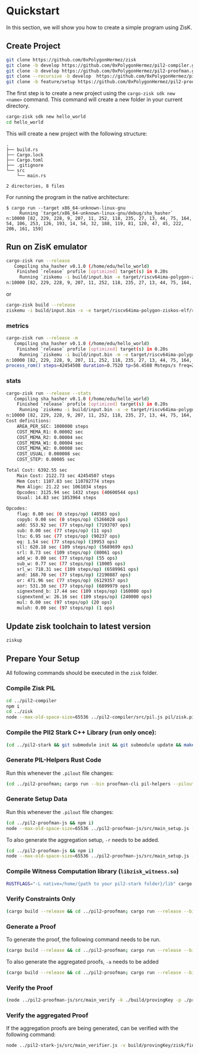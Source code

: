 # Quickstart

In this section, we will show you how to create a simple program using ZisK.

## Create Project

```bash
git clone https://github.com/0xPolygonHermez/zisk
git clone -b develop https://github.com/0xPolygonHermez/pil2-compiler.git
git clone -b develop https://github.com/0xPolygonHermez/pil2-proofman.git
git clone --recursive -b develop  https://github.com/0xPolygonHermez/pil2-stark.git
git clone -b feature/setup https://github.com/0xPolygonHermez/pil2-proofman-js
```

The first step is to create a new project using the `cargo-zisk sdk new <name>` command. This command will create a new folder in your current directory.

```bash
cargo-zisk sdk new hello_world
cd hello_world
```

This will create a new project with the following structure:

```
.
├── build.rs
├── Cargo.lock
├── Cargo.toml
├── .gitignore
└── src
    └── main.rs

2 directories, 8 files
```

For running the program in the native architecture:
```
$ cargo run --target x86_64-unknown-linux-gnu
     Running `target/x86_64-unknown-linux-gnu/debug/sha_hasher`
n:10000 [82, 229, 228, 9, 207, 11, 252, 118, 235, 27, 13, 44, 75, 164, 54, 106, 253, 126, 193, 14, 54, 32, 188, 119, 81, 120, 47, 45, 222, 206, 161, 159]
```

## Run on ZisK emulator

```bash
cargo-zisk run --release
   Compiling sha_hasher v0.1.0 (/home/edu/hello_world)
    Finished `release` profile [optimized] target(s) in 0.20s
     Running `ziskemu -i build/input.bin -e target/riscv64ima-polygon-ziskos-elf/release/sha_hasher`
n:10000 [82, 229, 228, 9, 207, 11, 252, 118, 235, 27, 13, 44, 75, 164, 54, 106, 253, 126, 193, 14, 54, 32, 188, 119, 81, 120, 47, 45, 222, 206, 161, 159]
```
or  
```bash
cargo-zisk build --release
ziskemu -i build/input.bin -x -e target/riscv64ima-polygon-ziskos-elf/release/sha_hasher
```
### metrics
```bash
cargo-zisk run --release -m
   Compiling sha_hasher v0.1.0 (/home/edu/hello_world)
    Finished `release` profile [optimized] target(s) in 0.20s
     Running `ziskemu -i build/input.bin -m -e target/riscv64ima-polygon-ziskos-elf/release/sha_hasher`
n:10000 [82, 229, 228, 9, 207, 11, 252, 118, 235, 27, 13, 44, 75, 164, 54, 106, 253, 126, 193, 14, 54, 32, 188, 119, 81, 120, 47, 45, 222, 206, 161, 159]
process_rom() steps=42454508 duration=0.7520 tp=56.4588 Msteps/s freq=2874.0000 50.9043 clocks/step
```

### stats
```bash
cargo-zisk run --release --stats
   Compiling sha_hasher v0.1.0 (/home/edu/hello_world)
    Finished `release` profile [optimized] target(s) in 0.20s
     Running `ziskemu -i build/input.bin -x -e target/riscv64ima-polygon-ziskos-elf/release/sha_hasher`
n:10000 [82, 229, 228, 9, 207, 11, 252, 118, 235, 27, 13, 44, 75, 164, 54, 106, 253, 126, 193, 14, 54, 32, 188, 119, 81, 120, 47, 45, 222, 206, 161, 159]
Cost definitions:
    AREA_PER_SEC: 1000000 steps
    COST_MEMA_R1: 0.00002 sec
    COST_MEMA_R2: 0.00004 sec
    COST_MEMA_W1: 0.00004 sec
    COST_MEMA_W2: 0.00008 sec
    COST_USUAL: 0.000008 sec
    COST_STEP: 0.00005 sec

Total Cost: 6392.55 sec
    Main Cost: 2122.73 sec 42454507 steps
    Mem Cost: 1107.83 sec 110782774 steps
    Mem Align: 21.22 sec 1061034 steps
    Opcodes: 3125.94 sec 1432 steps (40600544 ops)
    Usual: 14.83 sec 1853964 steps

Opcodes:
    flag: 0.00 sec (0 steps/op) (40583 ops)
    copyb: 0.00 sec (0 steps/op) (5266028 ops)
    add: 553.92 sec (77 steps/op) (7193707 ops)
    sub: 0.00 sec (77 steps/op) (11 ops)
    ltu: 6.95 sec (77 steps/op) (90237 ops)
    eq: 1.54 sec (77 steps/op) (19953 ops)
    sll: 620.18 sec (109 steps/op) (5689699 ops)
    srl: 8.73 sec (109 steps/op) (80061 ops)
    add_w: 0.00 sec (77 steps/op) (55 ops)
    sub_w: 0.77 sec (77 steps/op) (10005 ops)
    srl_w: 718.31 sec (109 steps/op) (6589961 ops)
    and: 168.70 sec (77 steps/op) (2190887 ops)
    or: 471.96 sec (77 steps/op) (6129357 ops)
    xor: 531.30 sec (77 steps/op) (6899979 ops)
    signextend_b: 17.44 sec (109 steps/op) (160000 ops)
    signextend_w: 26.16 sec (109 steps/op) (240000 ops)
    mul: 0.00 sec (97 steps/op) (20 ops)
    muluh: 0.00 sec (97 steps/op) (1 ops)
```

## Update zisk toolchain to latest version

```bash
ziskup
```

## Prepare Your Setup

All following commands should be executed in the `zisk` folder.

### Compile Zisk PIL

```bash
cd ../pil2-compiler
npm i
cd ../zisk
node --max-old-space-size=65536 ../pil2-compiler/src/pil.js pil/zisk.pil -I pil,../pil2-proofman/pil2-components/lib/std/pil,state-machines -o pil/zisk.pilout
```

### Compile the PIl2 Stark C++ Library (run only once):
```bash
(cd ../pil2-stark && git submodule init && git submodule update && make clean && make -j starks_lib && make -j bctree)
```

### Generate PIL-Helpers Rust Code
Run this whenever the `.pilout` file changes:

```bash
(cd ../pil2-proofman; cargo run --bin proofman-cli pil-helpers --pilout ../zisk/pil/zisk.pilout --path ../zisk/pil/src/ -o)
```

### Generate Setup Data
Run this whenever the `.pilout` file changes:

```bash
(cd ../pil2-proofman-js && npm i)
node --max-old-space-size=65536 ../pil2-proofman-js/src/main_setup.js -a pil/zisk.pilout -b build -t ../pil2-stark/build/bctree
```

To also generate the aggregation setup, `-r` needs to be added.

```bash
(cd ../pil2-proofman-js && npm i)
node --max-old-space-size=65536 ../pil2-proofman-js/src/main_setup.js -a pil/zisk.pilout -b build -t ../pil2-stark/build/bctree -r
```

### Compile Witness Computation library (`libzisk_witness.so`)
```bash
RUSTFLAGS="-L native=/home/{path to your pil2-stark folder}/lib" cargo build --release
```

### Verify Constraints Only
```bash
(cargo build --release && cd ../pil2-proofman; cargo run --release --bin proofman-cli verify-constraints --witness-lib ../zisk/target/release/libzisk_witness.so --rom ../hello_world/target/riscv64ima-polygon-ziskos-elf/release/sha_hasher.elf -i ../hello_world/build/input.bin --proving-key ../zisk/build/provingKey)
```

### Generate a Proof
To generate the proof, the following command needs to be run.

```bash
(cargo build --release && cd ../pil2-proofman; cargo run --release --bin proofman-cli prove --witness-lib ../zisk/target/release/libzisk_witness.so --rom ../hello_world/target/riscv64ima-polygon-ziskos-elf/release/sha_hasher.elf -i ../hello_world/build/input.bin --proving-key ../zisk/build/provingKey --output-dir ../zisk/proofs -d -v)
```

To also generate the aggregated proofs, `-a` needs to be added

```bash
(cargo build --release && cd ../pil2-proofman; cargo run --release --bin proofman-cli prove --witness-lib ../zisk/target/release/libzisk_witness.so --rom ../hello_world/target/riscv64ima-polygon-ziskos-elf/release/sha_hasher.elf -i ../hello_world/build/input.bin --proving-key ../zisk/build/provingKey --output-dir ../zisk/proofs -d -v -a)
```

### Verify the Proof
```bash
(node ../pil2-proofman-js/src/main_verify -k ./build/provingKey -p ./proofs)
```

### Verify the aggregated Proof
If the aggregation proofs are being generated, can be verified with the following command:

```bash
node ../pil2-stark-js/src/main_verifier.js -v build/provingKey/zisk/final/final.verkey.json -s build/provingKey/zisk/final/final.starkinfo.json -i build/provingKey/zisk/final/final.verifierinfo.json -o proofs/proofs/final_proof.json -b proofs/publics.json
```
